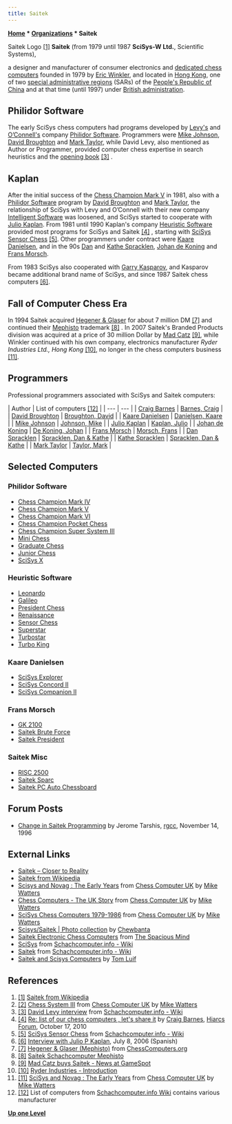```yaml
---
title: Saitek
---
```

**[Home](Home "Home") \* [Organizations](Organizations "Organizations") \* Saitek**



 [](https://en.wikipedia.org/wiki/File:Saitek_logo.png) Saitek Logo <a id="cite-note-1" href="#cite-ref-1">[1]</a> 
**Saitek** (from 1979 until 1987 **SciSys-W Ltd.**, Scientific Systems),  

a designer and manufacturer of consumer electronics and [dedicated chess computers](Dedicated_Chess_Computers "Dedicated Chess Computers") founded in 1979 by [Eric Winkler](Eric_Winkler "Eric Winkler"), and located in [Hong Kong](https://en.wikipedia.org/wiki/Hong_Kong), one of two [special administrative regions](https://en.wikipedia.org/wiki/Special_administrative_region_%28People%27s_Republic_of_China%29) (SARs) of the [People's Republic of China](https://en.wikipedia.org/wiki/People%27s_Republic_of_China) and at that time (until 1997) under [British administration](https://en.wikipedia.org/wiki/British_Hong_Kong). 



## Philidor Software


The early SciSys chess computers had programs developed by [Levy's](David_Levy "David Levy") and [O’Connell's](Kevin_O%E2%80%99Connell "Kevin O’Connell") company [Philidor Software](Philidor_Software "Philidor Software"). Programmers were [Mike Johnson](Mike_Johnson "Mike Johnson"), [David Broughton](David_Broughton "David Broughton") and [Mark Taylor](Mark_Taylor "Mark Taylor"), while David Levy, also mentioned as Author or Programmer, provided computer chess expertise in search heuristics and the [opening book](Opening_Book "Opening Book") <a id="cite-note-3" href="#cite-ref-3">[3]</a> .



## Kaplan


After the initial success of the [Chess Champion Mark V](Chess_Champion_Mark_V "Chess Champion Mark V") in 1981, also with a [Philidor Software](Philidor_Software "Philidor Software") program by [David Broughton](David_Broughton "David Broughton") and [Mark Taylor](Mark_Taylor "Mark Taylor"), the relationship of SciSys with Levy and O’Connell with their new company [Intelligent Software](Intelligent_Software "Intelligent Software") was loosened, and SciSys started to cooperate with [Julio Kaplan](Julio_Kaplan "Julio Kaplan"). From 1981 until 1990 Kaplan's company [Heuristic Software](Heuristic_Software "Heuristic Software") provided most programs for SciSys and Saitek <a id="cite-note-4" href="#cite-ref-4">[4]</a> , starting with [SciSys Sensor Chess](Sensor_Chess "Sensor Chess") <a id="cite-note-5" href="#cite-ref-5">[5]</a>. Other programmers under contract were [Kaare Danielsen](Kaare_Danielsen "Kaare Danielsen"), and in the 90s [Dan](Dan_Spracklen "Dan Spracklen") and [Kathe Spracklen](Kathe_Spracklen "Kathe Spracklen"), [Johan de Koning](Johan_de_Koning "Johan de Koning") and [Frans Morsch](Frans_Morsch "Frans Morsch"). 


From 1983 SciSys also cooperated with [Garry Kasparov](Garry_Kasparov "Garry Kasparov"), and Kasparov became additional brand name of SciSys, and since 1987 Saitek chess computers <a id="cite-note-6" href="#cite-ref-6">[6]</a>. 



## Fall of Computer Chess Era


In 1994 Saitek acquired [Hegener & Glaser](Hegener_%26_Glaser "Hegener & Glaser") for about 7 million DM <a id="cite-note-7" href="#cite-ref-7">[7]</a> and continued their [Mephisto](Mephisto "Mephisto") trademark <a id="cite-note-8" href="#cite-ref-8">[8]</a> . In 2007 Saitek's Branded Products division was acquired at a price of 30 million Dollar by [Mad Catz](https://en.wikipedia.org/wiki/Mad_Catz) <a id="cite-note-9" href="#cite-ref-9">[9]</a>, while Winkler continued with his own company, electronics manufacturer *Ryder Industries Ltd., Hong Kong* <a id="cite-note-10" href="#cite-ref-10">[10]</a>, no longer in the chess computers business <a id="cite-note-11" href="#cite-ref-11">[11]</a>.



## Programmers


Professional programmers associated with SciSys and Saitek computers: 





|  Author
 |  List of computers <a id="cite-note-12" href="#cite-ref-12">[12]</a> |
| --- | --- |
| [Craig Barnes](Craig_Barnes "Craig Barnes") | [Barnes, Craig](http://www.schach-computer.info/wiki/index.php/Barnes,_Craig) |
| [David Broughton](David_Broughton "David Broughton") | [Broughton, David](http://www.schach-computer.info/wiki/index.php/Broughton,_David) |
| [Kaare Danielsen](Kaare_Danielsen "Kaare Danielsen") | [Danielsen, Kaare](http://www.schach-computer.info/wiki/index.php/Kaare_Danielsen) |
| [Mike Johnson](Mike_Johnson "Mike Johnson") | [Johnson, Mike](http://www.schach-computer.info/wiki/index.php/Johnson,_Mike) |
| [Julio Kaplan](Julio_Kaplan "Julio Kaplan") | [Kaplan, Julio](http://www.schach-computer.info/wiki/index.php/Julio_Kaplan) |
| [Johan de Koning](Johan_de_Koning "Johan de Koning") | [De Koning, Johan](http://www.schach-computer.info/wiki/index.php/Johan_de_Koning) |
| [Frans Morsch](Frans_Morsch "Frans Morsch") | [Morsch, Frans](http://www.schach-computer.info/wiki/index.php/Frans_Morsch) |
| [Dan Spracklen](Dan_Spracklen "Dan Spracklen") | [Spracklen, Dan & Kathe](http://www.schach-computer.info/wiki/index.php/Spracklen,_Dan_%26_Kathe) |
| [Kathe Spracklen](Kathe_Spracklen "Kathe Spracklen") | [Spracklen, Dan & Kathe](http://www.schach-computer.info/wiki/index.php/Spracklen,_Dan_%26_Kathe) |
| [Mark Taylor](Mark_Taylor "Mark Taylor") | [Taylor, Mark](http://www.schach-computer.info/wiki/index.php/Taylor,_Mark) |


## Selected Computers


### Philidor Software


* [Chess Champion Mark IV](Chess_Champion_Mark_IV "Chess Champion Mark IV")
* [Chess Champion Mark V](Chess_Champion_Mark_V "Chess Champion Mark V")
* [Chess Champion Mark VI](index.php?title=Chess_Champion_Mark_VI&action=edit&redlink=1 "Chess Champion Mark VI (page does not exist)")
* [Chess Champion Pocket Chess](Chess_Champion_Pocket_Chess "Chess Champion Pocket Chess")
* [Chess Champion Super System III](Chess_Champion_Super_System_III "Chess Champion Super System III")
* [Mini Chess](Mini_Chess "Mini Chess")
* [Graduate Chess](Mini_Chess#Graduate "Mini Chess")
* [Junior Chess](Mini_Chess#Junior "Mini Chess")
* [SciSys X](SciSys_X "SciSys X")


### Heuristic Software


* [Leonardo](SciSys_Leonardo "SciSys Leonardo")
* [Galileo](SciSys_Leonardo#Galileo "SciSys Leonardo")
* [President Chess](President_Chess "President Chess")
* [Renaissance](SciSys_Leonardo#Renaissance "SciSys Leonardo")
* [Sensor Chess](Sensor_Chess "Sensor Chess")
* [Superstar](Superstar "Superstar")
* [Turbostar](Turbostar "Turbostar")
* [Turbo King](index.php?title=Turbo_King&action=edit&redlink=1 "Turbo King (page does not exist)")


### Kaare Danielsen


* [SciSys Explorer](SciSys_Explorer "SciSys Explorer")
* [SciSys Concord II](SciSys_Explorer#Concord "SciSys Explorer")
* [SciSys Companion II](SciSys_Explorer#Companion "SciSys Explorer")


### Frans Morsch


* [GK 2100](GK_2100 "GK 2100")
* [Saitek Brute Force](Saitek_Brute_Force "Saitek Brute Force")
* [Saitek President](Saitek_President "Saitek President")


### Saitek Misc


* [RISC 2500](RISC_2500 "RISC 2500")
* [Saitek Sparc](Kasparov_Sparc "Kasparov Sparc")
* [Saitek PC Auto Chessboard](Saitek_PC_Auto_Chessboard "Saitek PC Auto Chessboard")


## Forum Posts


* [Change in Saitek Programming](http://groups.google.com/group/rec.games.chess.computer/browse_frm/thread/f09918d6e1aa0ee6) by Jerome Tarshis, [rgcc](Computer_Chess_Forums "Computer Chess Forums"), November 14, 1996


## External Links


* [Saitek – Closer to Reality](http://www.saitek.com/)
* [Saitek from Wikipedia](https://en.wikipedia.org/wiki/Saitek)
* [Scisys and Novag : The Early Years](http://www.chesscomputeruk.com/html/scisys_and_novag___the_early_y.html) from [Chess Computer UK](http://www.chesscomputeruk.com/index.html) by [Mike Watters](Mike_Watters "Mike Watters")
* [Chess Computers - The UK Story](http://www.chesscomputeruk.com/html/chess_computers_-_the_uk_story.html) from [Chess Computer UK](http://www.chesscomputeruk.com/index.html) by [Mike Watters](Mike_Watters "Mike Watters")
* [SciSys Chess Computers 1979-1986](http://www.chesscomputeruk.com/html/scisys_chess_computers_1979-19.html) from [Chess Computer UK](http://www.chesscomputeruk.com/index.html) by [Mike Watters](Mike_Watters "Mike Watters")
* [Scisys/Saitek | Photo collection](http://www.flickr.com/photos/10261668@N05/sets/72157600922172552/) by [Chewbanta](Steve_Blincoe "Steve Blincoe")
* [Saitek Electronic Chess Computers](http://www.spacious-mind.com/html/saitek.html) from [The Spacious Mind](The_Spacious_Mind "The Spacious Mind")
* [SciSys](http://www.schach-computer.info/wiki/index.php/SciSys_En) from [Schachcomputer.info - Wiki](http://www.schach-computer.info/wiki/index.php/Hauptseite_En)
* [Saitek](http://www.schach-computer.info/wiki/index.php/Saitek_En) from [Schachcomputer.info - Wiki](http://www.schach-computer.info/wiki/index.php/Hauptseite_En)
* [Saitek and Scisys Computers](http://www.xs4all.nl/%7Etluif/chescom/EngSAI.html) by [Tom Luif](Tom_Luif "Tom Luif")


## References


1. <a id="cite-ref-1" href="#cite-note-1">[1]</a> [Saitek from Wikipedia](https://en.wikipedia.org/wiki/Saitek)
2. <a id="cite-ref-2" href="#cite-note-2">[2]</a> [Chess System III](http://www.chesscomputeruk.com/html/chess_system_iii.html) from [Chess Computer UK](http://www.chesscomputeruk.com/index.html) by [Mike Watters](Mike_Watters "Mike Watters")
3. <a id="cite-ref-3" href="#cite-note-3">[3]</a> [David Levy interview](http://www.schach-computer.info/wiki/index.php/Levy,_David) from [Schachcomputer.info - Wiki](http://www.schach-computer.info/wiki/index.php/Hauptseite_En)
4. <a id="cite-ref-4" href="#cite-note-4">[4]</a> [Re: list of our chess computers , let's share it](http://hiarcs.net/forums/viewtopic.php?t=204&start=34) by [Craig Barnes](Craig_Barnes "Craig Barnes"), [Hiarcs Forum](Computer_Chess_Forums "Computer Chess Forums"), October 17, 2010
5. <a id="cite-ref-5" href="#cite-note-5">[5]</a> [SciSys Sensor Chess](http://www.schach-computer.info/wiki/index.php/Scisys_Sensor_Chess) from [Schachcomputer.info - Wiki](http://www.schach-computer.info/wiki/index.php/Hauptseite_En)
6. <a id="cite-ref-6" href="#cite-note-6">[6]</a> [Interview with Julio P Kaplan](http://www.p4r.org.ar/biografias/kaplan.htm), July 8, 2006 (Spanish)
7. <a id="cite-ref-7" href="#cite-note-7">[7]</a> [Hegener & Glaser (Mephisto)](http://www.ismenio.com/mephisto.html) from [ChessComputers.org](http://www.ismenio.com/chess_computers.html)
8. <a id="cite-ref-8" href="#cite-note-8">[8]</a> [Saitek Schachcomputer Mephisto](http://www.saitek-shop.de/html/saitek_schachcomputer_mephisto.htm)
9. <a id="cite-ref-9" href="#cite-note-9">[9]</a> [Mad Catz buys Saitek - News at GameSpot](http://www.gamespot.com/news/6182902.html)
10. <a id="cite-ref-10" href="#cite-note-10">[10]</a> [Ryder Industries - Introduction](http://www.ryderems.com/about_us/introduction.html)
11. <a id="cite-ref-11" href="#cite-note-11">[11]</a> [SciSys and Novag : The Early Years](http://www.chesscomputeruk.com/html/scisys_and_novag___the_early_y.html) from [Chess Computer UK](http://www.chesscomputeruk.com/index.html) by [Mike Watters](Mike_Watters "Mike Watters")
12. <a id="cite-ref-12" href="#cite-note-12">[12]</a> List of computers from [Schachcomputer.info Wiki](http://www.schach-computer.info/wiki/index.php/Hauptseite_En) contains various manufacturer

**[Up one Level](Organizations "Organizations")**







 
